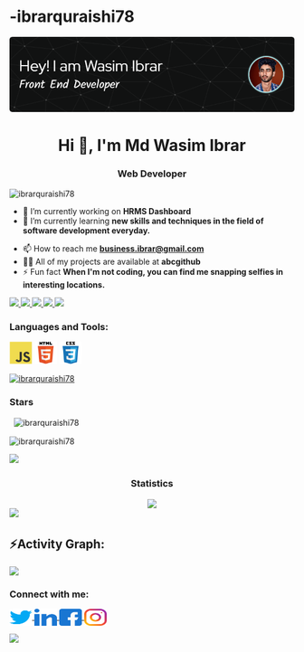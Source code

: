 # -ibrarquraishi78
![MasterHead](github-header-image.png)
<!-- Header section -->
<h1 align="center">Hi 👋, I'm Md Wasim Ibrar</h1>
<h3 align="center">Web Developer</h3>

<!-- Profile views counter -->
<p align="left"> 
  <img src="https://komarev.com/ghpvc/?username=ibrarquraishi78&label=Profile%20views&color=0e75b6&style=flat" alt="ibrarquraishi78" /> 
</p>


<!-- About me section -->
- 🔭 I’m currently working on **HRMS Dashboard**
- 🌱 I’m currently learning **new skills and techniques in the field of software development everyday.**

<!-- Contact information -->
- 📫 How to reach me **business.ibrar@gmail.com**
- 👨‍💻 All of my projects are available at **abcgithub**
- ⚡ Fun fact **When I'm not coding, you can find me snapping selfies in interesting locations.**

<!-- Social media links -->
<div> 
  <a href="https://twitter.com/Ibrarquraishi78" target="_blank">
    <img src="https://img.shields.io/badge/Twitter-1DA1F2?style=for-the-badge&logo=twitter&logoColor=white" target="_blank">
  </a>
  <a href="https://www.linkedin.com/in/ibrarquraishi78" target="_blank">
    <img src="https://img.shields.io/badge/LinkedIn-0077B5?style=for-the-badge&logo=linkedin&logoColor=white" target="_blank">
  </a>
  <a href="https://github.com/ibrarquraishi78" target="_blank">
    <img src="https://img.shields.io/badge/GitHub-100000?style=for-the-badge&logo=github&logoColor=white" target="_blank">
  </a>
  <a href="https://instagram.com/ibrarquraishi78" target="_blank">
    <img src="https://img.shields.io/badge/Instagram-E4405F?style=for-the-badge&logo=instagram&logoColor=white" target="_blank">
  </a>
  <a href="mailto:business.ibrar@gmail.com">
    <img src="https://img.shields.io/badge/-Gmail-%23333?style=for-the-badge&logo=gmail&logoColor=white" target="_blank">
  </a>
</div>

<!-- Languages and Tools section -->
<h3 align="left">Languages and Tools:</h3>
<p align="left">
  <img src="https://raw.githubusercontent.com/teamedwardforever/Readme-Generator/71f25dd8b98329b168142a6b782a107b75eab178/svg/Skills/Languages/javascript-original.svg" alt="Javascript" width="40" height="40"/>
  <img src="https://raw.githubusercontent.com/teamedwardforever/Readme-Generator/71f25dd8b98329b168142a6b782a107b75eab178/svg/Skills/Frontend/html5-original-wordmark.svg" alt="HTML" width="40" height="40"/>
  <img src="https://raw.githubusercontent.com/teamedwardforever/Readme-Generator/71f25dd8b98329b168142a6b782a107b75eab178/svg/Skills/Frontend/css3-original-wordmark.svg" alt="Css" width="40" height="40"/>
</p>

<!-- Github trophies -->
<p align="left"> 
  <a href="https://github.com/ryo-ma/github-profile-trophy">
    <img src="https://github-profile-trophy.vercel.app/?username=ibrarquraishi78&theme=radical" alt="ibrarquraishi78" />
  </a> 
</p>



<!-- GitHub stats section -->
<h3 align="left">Stars</h3>
<p>&nbsp;
  <img align="center" height="180em" src="https://github-readme-stats.vercel.app/api?username=ibrarquraishi78&show_icons=true&locale=en&theme=vision-friendly-dark" alt="ibrarquraishi78" />
</p>
<p>
  <img align="center" height="180em" src="https://github-readme-streak-stats.herokuapp.com/?user=ibrarquraishi78&theme=vision-friendly-dark" alt="ibrarquraishi78" />
</p>

<!-- Additional GitHub statistics -->
<img src="https://user-images.githubusercontent.com/73097560/115834477-dbab4500-a447-11eb-908a-139a6edaec5c.gif">
<h3 align="center">Statistics</h3>
<div align="center">
  <a href="https://github.com/ibrarquraishi78">
    <img align="center" src="http://github-profile-summary-cards.vercel.app/api/cards/stats?username=ibrarquraishi78&theme=vision_friendly_dark" height="180em" />
  </a>
</div>

<!-- Activity Graph section -->
<img src="https://user-images.githubusercontent.com/73097560/115834477-dbab4500-a447-11eb-908a-139a6edaec5c.gif">
<h2 align="left">⚡Activity Graph:</h2>
<img align="center" src="https://github-readme-activity-graph.vercel.app/graph?username=ibrarquraishi78&theme=high-contrast"/>

<!-- Connect with me section -->
<h3 align="left">Connect with me:</h3>
<p align="left">
  <a href="https://twitter.com/Ibrarquraishi78" target="blank">
    <img align="center" src="https://raw.githubusercontent.com/teamedwardforever/Readme-Generator/71f25dd8b98329b168142a6b782a107b75eab178/svg/Social/twitter.svg" alt="Ibrarquraishi78" height="30" width="40" />
  </a>
  <a href="https://linkedin.com/in/ibrarquraishi78" target="blank">
    <img align="center" src="https://raw.githubusercontent.com/teamedwardforever/Readme-Generator/71f25dd8b98329b168142a6b782a107b75eab178/svg/Social/linked-in-alt.svg" alt="ibrarquraishi78" height="30" width="40" />
  </a>
  <a href="https://fb.com/itsibrarquraishi78" target="blank">
    <img align="center" src="https://raw.githubusercontent.com/teamedwardforever/Readme-Generator/71f25dd8b98329b168142a6b782a107b75eab178/svg/Social/facebook.svg" alt="itsibrarquraishi78" height="30" width="40" />
  </a>
  <a href="https://instagram.com/ibrarquraishi78" target="blank">
    <img align="center" src="https://raw.githubusercontent.com/teamedwardforever/Readme-Generator/71f25dd8b98329b168142a6b782a107b75eab178/svg/Social/instagram.svg" alt="ibrarquraishi78" height="30" width="40" />
  </a>
</p>

<!-- Footer decoration -->
<img src="https://raw.githubusercontent.com/Trilokia/Trilokia/379277808c61ef204768a61bbc5d25bc7798ccf1/bottom_header.svg" />

